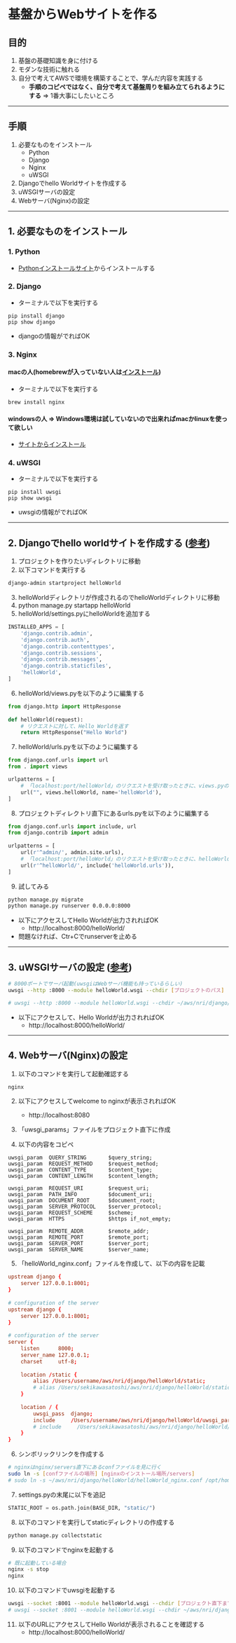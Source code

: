 # 基盤からWebサイトを作る
## 目的
1. 基盤の基礎知識を身に付ける
2. モダンな技術に触れる
3. 自分で考えてAWSで環境を構築することで、学んだ内容を実践する
    - **手順のコピペではなく、自分で考えて基盤周りを組み立てられるようにする** ⇒ 1番大事にしたいところ

---

## 手順
1. 必要なものをインストール
    - Python
    - Django
    - Nginx
    - uWSGI
2. Djangoでhello Worldサイトを作成する
3. uWSGIサーバの設定
4. Webサーバ(Nginx)の設定

---

## 1. 必要なものをインストール
### 1. Python
- [Pythonインストールサイト](https://www.python.org/downloads/)からインストールする

### 2. Django
- ターミナルで以下を実行する
```shell
pip install django 
pip show django
```
- djangoの情報がでればOK

### 3. Nginx
#### macの人(homebrewが入っていない人は[インストール](https://brew.sh/index_ja))
- ターミナルで以下を実行する
```shell
brew install nginx
```

#### windowsの人 ⇒ Windows環境は試していないので出来ればmacかlinuxを使って欲しい
- [サイトからインストール](http://nginx.org/en/download.html)

### 4. uWSGI
- ターミナルで以下を実行する
```
pip install uwsgi
pip show uwsgi
```
- uwsgiの情報がでればOK

---

## 2. Djangoでhello worldサイトを作成する ([参考](https://docs.djangoproject.com/ja/4.0/intro/tutorial01/))
1. プロジェクトを作りたいディレクトリに移動
2. 以下コマンドを実行する

```sh
django-admin startproject helloWorld
```

3. helloWorldディレクトリが作成されるのでhelloWorldディレクトリに移動
4. python manage.py startapp helloWorld
5. helloWorld/settings.pyにhelloWorldを追加する

```python
INSTALLED_APPS = [
    'django.contrib.admin',
    'django.contrib.auth',
    'django.contrib.contenttypes',
    'django.contrib.sessions',
    'django.contrib.messages',
    'django.contrib.staticfiles',
    'helloWorld',
]
```

6. helloWorld/views.pyを以下のように編集する

```python
from django.http import HttpResponse
 
def helloWorld(request):
    # リクエストに対して、Hello Worldを返す
    return HttpResponse("Hello World")
```

7. helloWorld/urls.pyを以下のように編集する

```python
from django.conf.urls import url
from . import views

urlpatterns = [
    # 「localhost:port/helloWorld」のリクエストを受け取ったときに、views.pyのhelloWorld関数に飛ばす
    url("", views.helloWorld, name='helloWorld'),
]
```
8. プロジェクトディレクトリ直下にあるurls.pyを以下のように編集する

```python
from django.conf.urls import include, url
from django.contrib import admin
 
urlpatterns = [
    url(r'^admin/', admin.site.urls),
    # 「localhost:port/helloWorld」のリクエストを受け取ったときに、helloWorld/urls.pyに飛ばす
    url(r'^helloWorld/', include('helloWorld.urls')),
]
```

9. 試してみる
```sh
python manage.py migrate
python manage.py runserver 0.0.0.0:8000
```

- 以下にアクセスしてHello Worldが出力されればOK
  - http://localhost:8000/helloWorld/
- 問題なければ、Ctr+Cでrunserverを止める

---

## 3. uWSGIサーバの設定 ([参考](https://qiita.com/ming_hentech/items/9e21fe175988448e204b))

```sh
# 8000ポートでサーバ起動(uwsgiはWebサーバ機能も持っているらしい)
uwsgi --http :8000 --module helloWorld.wsgi --chdir [プロジェクトのパス]

# uwsgi --http :8000 --module helloWorld.wsgi --chdir ~/aws/nri/django/helloWorld
```

- 以下にアクセスして、Hello Worldが出力されればOK
  - http://localhost:8000/helloWorld/

---

## 4. Webサーバ(Nginx)の設定
1. 以下のコマンドを実行して起動確認する
```sh
nginx
```

2. 以下にアクセスしてwelcome to nginxが表示されればOK
    - http://localhost:8080


3. 「uwsgi_params」ファイルをプロジェクト直下に作成
4. 以下の内容をコピペ

```
uwsgi_param  QUERY_STRING       $query_string;
uwsgi_param  REQUEST_METHOD     $request_method;
uwsgi_param  CONTENT_TYPE       $content_type;
uwsgi_param  CONTENT_LENGTH     $content_length;
 
uwsgi_param  REQUEST_URI        $request_uri;
uwsgi_param  PATH_INFO          $document_uri;
uwsgi_param  DOCUMENT_ROOT      $document_root;
uwsgi_param  SERVER_PROTOCOL    $server_protocol;
uwsgi_param  REQUEST_SCHEME     $scheme;
uwsgi_param  HTTPS              $https if_not_empty;
 
uwsgi_param  REMOTE_ADDR        $remote_addr;
uwsgi_param  REMOTE_PORT        $remote_port;
uwsgi_param  SERVER_PORT        $server_port;
uwsgi_param  SERVER_NAME        $server_name;
```

5. 「helloWorld_nginx.conf」ファイルを作成して、以下の内容を記載

```conf
upstream django {
    server 127.0.0.1:8001;
}
 
# configuration of the server
upstream django {
    server 127.0.0.1:8001;
}
 
# configuration of the server
server {
    listen      8000;
    server_name 127.0.0.1;
    charset     utf-8;
 
    location /static {
        alias /Users/username/aws/nri/django/helloWorld/static;
        # alias /Users/sekikawasatoshi/aws/nri/django/helloWorld/static;
    }
 
    location / {
        uwsgi_pass  django;
        include     /Users/username/aws/nri/django/helloWorld/uwsgi_params;
        # include     /Users/sekikawasatoshi/aws/nri/django/helloWorld/uwsgi_params;
    }
}
```

6. シンボリックリンクを作成する

```sh
# nginxはnginx/servers直下にあるconfファイルを見に行く
sudo ln -s [confファイルの場所] [nginxのインストール場所/servers]
# sudo ln -s ~/aws/nri/django/helloWorld/helloWorld_nginx.conf /opt/homebrew/etc/nginx/servers/
```

7. settings.pyの末尾に以下を追記
```python
STATIC_ROOT = os.path.join(BASE_DIR, "static/")
```

8. 以下のコマンドを実行してstaticディレクトリの作成する


```sh
python manage.py collectstatic
```

9. 以下のコマンドでnginxを起動する

```sh
# 既に起動している場合
nginx -s stop
nginx
```

10. 以下のコマンドでuwsgiを起動する

```sh
uwsgi --socket :8001 --module helloWorld.wsgi --chdir [プロジェクト直下までのパス]
# uwsgi --socket :8001 --module helloWorld.wsgi --chdir ~/aws/nri/django/helloWorld
```

11. 以下のURLにアクセスしてHello Worldが表示されることを確認する
    - http://localhost:8000/helloWorld/
